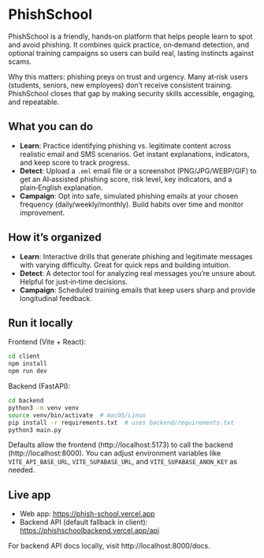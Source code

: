 # PhishSchool

PhishSchool is a friendly, hands‑on platform that helps people learn to spot and avoid phishing. It combines quick practice, on‑demand detection, and optional training campaigns so users can build real, lasting instincts against scams.

Why this matters: phishing preys on trust and urgency. Many at‑risk users (students, seniors, new employees) don’t receive consistent training. PhishSchool closes that gap by making security skills accessible, engaging, and repeatable.

## What you can do

- **Learn**: Practice identifying phishing vs. legitimate content across realistic email and SMS scenarios. Get instant explanations, indicators, and keep score to track progress.
- **Detect**: Upload a `.eml` email file or a screenshot (PNG/JPG/WEBP/GIF) to get an AI‑assisted phishing score, risk level, key indicators, and a plain‑English explanation.
- **Campaign**: Opt into safe, simulated phishing emails at your chosen frequency (daily/weekly/monthly). Build habits over time and monitor improvement.

## How it’s organized

- **Learn**: Interactive drills that generate phishing and legitimate messages with varying difficulty. Great for quick reps and building intuition.
- **Detect**: A detector tool for analyzing real messages you’re unsure about. Helpful for just‑in‑time decisions.
- **Campaign**: Scheduled training emails that keep users sharp and provide longitudinal feedback.

## Run it locally

Frontend (Vite + React):

```bash
cd client
npm install
npm run dev
```

Backend (FastAPI):

```bash
cd backend
python3 -m venv venv
source venv/bin/activate  # macOS/Linux
pip install -r requirements.txt  # uses backend/requirements.txt
python3 main.py
```

Defaults allow the frontend (http://localhost:5173) to call the backend (http://localhost:8000). You can adjust environment variables like `VITE_API_BASE_URL`, `VITE_SUPABASE_URL`, and `VITE_SUPABASE_ANON_KEY` as needed.

## Live app

- Web app: https://phish-school.vercel.app
- Backend API (default fallback in client): https://phishschoolbackend.vercel.app/api

For backend API docs locally, visit http://localhost:8000/docs.
